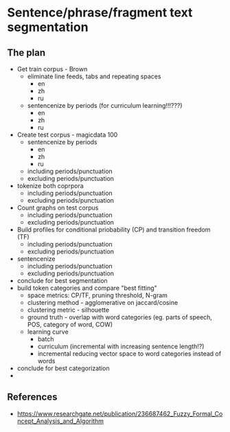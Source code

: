 # Sentence/phrase/fragment text segmentation

## The plan

- Get train corpus - Brown
  - eliminate line feeds, tabs and repeating spaces
    - en
    - zh
    - ru
  - sentencenize by periods (for curriculum learning!!!???)
    - en
    - zh
    - ru
- Create test corpus - magicdata 100
  - sentencenize by periods
    - en
    - zh
    - ru
  - including periods/punctuation
  - excluding periods/punctuation
- tokenize both coprpora
  - including periods/punctuation
  - excluding periods/punctuation
- Count graphs on test corpus
  - including periods/punctuation
  - excluding periods/punctuation
- Build profiles for conditional priobability (CP) and transition freedom (TF) 
  - including periods/punctuation
  - excluding periods/punctuation
- sentencenize 
  - including periods/punctuation
  - excluding periods/punctuation
- conclude for best segmentation
- build token categories and compare "best fitting"
  - space metrics: CP/TF, pruning threshold, N-gram
  - clustering method - agglomerative on jaccard/cosine 
  - clustering metric - silhouette
  - ground truth - overlap with word categories (eg. parts of speech, POS, category of word, COW)
  - learning curve
    - batch
    - curriculum (incremental with increasing sentence length!?)
    - incremental reducing vector space to word categories instead of words
- conclude for best categorization
- 

    
## References
- https://www.researchgate.net/publication/236687462_Fuzzy_Formal_Concept_Analysis_and_Algorithm
